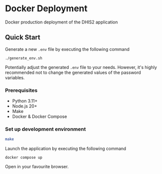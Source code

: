 # Docker Deployment

Docker production deployment of the DHIS2 application

## Quick Start

Generate a new `.env` file by executing the following command

```shell
./generate_env.sh
```

Potentially adjust the generated `.env` file to your needs. However, it's highly recommended not to change the generated values of the password variables.

### Prerequisites

- Python 3.11+
- Node.js 20+
- Make
- Docker & Docker Compose

### Set up development environment

```bash
make
```

Launch the application by executing the following command

```shell
docker compose up
```

Open in your favourite browser.
